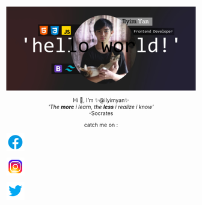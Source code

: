 ![plot](./img/jumbotron.jpg)
<p align="center">
Hi 👋, I’m ✨@ilyimyan✨<br>
 <i>'The <b>more</b> i learn, the <b>less</b> i realize i know'</i><br>
-Socrates
<br>
 <p align="center">catch me on :

[![facebook](/img/facebook.png 'facebook')](https://web.facebook.com/profile.php?id=100028377257427)

 [![instagram](/img/instagram.png 'instagram')](https://www.instagram.com/saroyan_yan/) 
 
 [![twitter](/img/twitter.png 'twitter')](https://twitter.com/ilyimyan_yan)

</p>